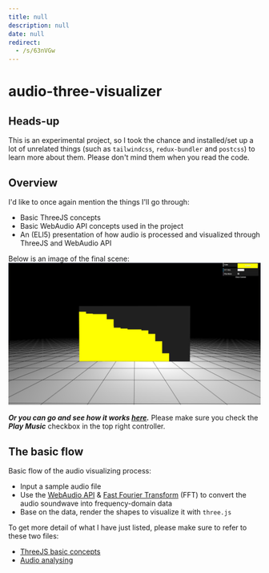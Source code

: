 ```yaml
---
title: null
description: null
date: null
redirect:
  - /s/63nVGw
---
```


# audio-three-visualizer

## Heads-up

This is an experimental project, so I took the chance and installed/set up a lot of unrelated things (such as `tailwindcss`, `redux-bundler` and `postcss`)
to learn more about them. Please don't mind them when you read the code.

## Overview

I'd like to once again mention the things I'll go through:

- Basic ThreeJS concepts
- Basic WebAudio API concepts used in the project
- An (ELI5) presentation of how audio is processed and visualized through ThreeJS and WebAudio API

Below is an image of the final scene:
![final-sample](assets/final-sample.jpg)

**_Or you can go and see how it works [here](https://three-audio-visualizer.herokuapp.com/)._** Please make sure you check the **_Play Music_** checkbox in the top right controller.

## The basic flow

Basic flow of the audio visualizing process:

- Input a sample audio file
- Use the [WebAudio API](https://developer.mozilla.org/en-US/docs/Web/API/Web_Audio_API) & [Fast Fourier Transform](http://en.wikipedia.org/wiki/Fast_Fourier_transform) (FFT) to convert the audio soundwave into frequency-domain data
- Base on the data, render the shapes to visualize it with `three.js`

To get more detail of what I have just listed, please make sure to refer to these two files:

- [ThreeJS basic concepts](docs/BasicThreeJS.md)
- [Audio analysing](docs/AudioAnalysing.md)
